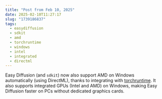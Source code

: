 ```yaml
---
title: "Post from Feb 10, 2025"
date: 2025-02-10T11:27:17
slug: "1739186837"
tags:
  - easydiffusion
  - sdkit
  - amd
  - torchruntime
  - windows
  - intel
  - integrated
  - directml
---
```

Easy Diffusion (and `sdkit`) now also support AMD on Windows automatically (using DirectML), thanks to integrating with [torchruntime](https://github.com/easydiffusion/torchruntime/). It also supports integrated GPUs (Intel and AMD) on Windows, making Easy Diffusion faster on PCs without dedicated graphics cards.